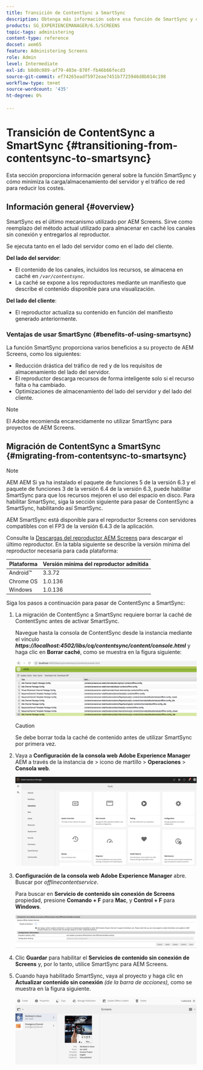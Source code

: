 ```yaml
---
title: Transición de ContentSync a SmartSync
description: Obtenga más información sobre esa función de SmartSync y cómo puede realizar la transición de ContentSync a SmartSync.
products: SG_EXPERIENCEMANAGER/6.5/SCREENS
topic-tags: administering
content-type: reference
docset: aem65
feature: Administering Screens
role: Admin
level: Intermediate
exl-id: b8d0c089-af79-403e-870f-fb46b66fecd3
source-git-commit: ef74265eadf5972eae7451b7725946d8b014c198
workflow-type: tm+mt
source-wordcount: '435'
ht-degree: 0%

---
```


# Transición de ContentSync a SmartSync {#transitioning-from-contentsync-to-smartsync}

Esta sección proporciona información general sobre la función SmartSync y cómo minimiza la carga/almacenamiento del servidor y el tráfico de red para reducir los costes.

## Información general {#overview}

SmartSync es el último mecanismo utilizado por AEM Screens. Sirve como reemplazo del método actual utilizado para almacenar en caché los canales sin conexión y entregarlos al reproductor.

Se ejecuta tanto en el lado del servidor como en el lado del cliente.

**Del lado del servidor**:

* El contenido de los canales, incluidos los recursos, se almacena en caché en *`/var/contentsync`*.
* La caché se expone a los reproductores mediante un manifiesto que describe el contenido disponible para una visualización.

**Del lado del cliente**:

* El reproductor actualiza su contenido en función del manifiesto generado anteriormente.

### Ventajas de usar SmartSync {#benefits-of-using-smartsync}

La función SmartSync proporciona varios beneficios a su proyecto de AEM Screens, como los siguientes:

* Reducción drástica del tráfico de red y de los requisitos de almacenamiento del lado del servidor.
* El reproductor descarga recursos de forma inteligente solo si el recurso falta o ha cambiado.
* Optimizaciones de almacenamiento del lado del servidor y del lado del cliente.

>[!NOTE]
>
>El Adobe recomienda encarecidamente no utilizar SmartSync para proyectos de AEM Screens.

## Migración de ContentSync a SmartSync {#migrating-from-contentsync-to-smartsync}

>[!NOTE]
>
>AEM AEM Si ya ha instalado el paquete de funciones 5 de la versión 6.3 y el paquete de funciones 3 de la versión 6.4 de la versión 6.3, puede habilitar SmartSync para que los recursos mejoren el uso del espacio en disco. Para habilitar SmartSync, siga la sección siguiente para pasar de ContentSync a SmartSync, habilitando así SmartSync.
>
>AEM SmartSync está disponible para el reproductor Screens con servidores compatibles con el FP3 de la versión 6.4.3 de la aplicación.
>
>Consulte la [Descargas del reproductor AEM Screens](https://download.macromedia.com/screens/) para descargar el último reproductor. En la tabla siguiente se describe la versión mínima del reproductor necesaria para cada plataforma:

| **Plataforma** | **Versión mínima del reproductor admitida** |
|---|---|
| Android™ | 3.3.72 |
| Chrome OS | 1.0.136 |
| Windows | 1.0.136 |

Siga los pasos a continuación para pasar de ContentSync a SmartSync:

1. La migración de ContentSync a SmartSync requiere borrar la caché de ContentSync antes de activar SmartSync.

   Navegue hasta la consola de ContentSync desde la instancia mediante el vínculo ***https://localhost:4502/libs/cq/contentsync/content/console.html*** y haga clic en **Borrar caché**, como se muestra en la figura siguiente:

   ![clear_contesync_cache](assets/clear_contesync_cache.png)

   >[!CAUTION]
   >
   >Se debe borrar toda la caché de contenido antes de utilizar SmartSync por primera vez.

1. Vaya a **Configuración de la consola web Adobe Experience Manager** AEM a través de la instancia de > icono de martillo > **Operaciones** > **Consola web**.

   ![screen_shot_2019-02-11at15339pm](assets/screen_shot_2019-02-11at15339pm.png)

1. **Configuración de la consola web Adobe Experience Manager** abre. Buscar por *offlinecontentservice*.

   Para buscar en **Servicio de contenido sin conexión de Screens** propiedad, presione **Comando + F** para **Mac**, y **Control + F** para **Windows**.

   ![screen_shot_2019-02-19at22643pm](assets/screen_shot_2019-02-19at22643pm.png)

1. Clic **Guardar** para habilitar el **Servicios de contenido sin conexión de Screens** y, por lo tanto, utilice SmartSync para AEM Screens.
1. Cuando haya habilitado SmartSync, vaya al proyecto y haga clic en **Actualizar contenido sin conexión** *(de la barra de acciones),* como se muestra en la figura siguiente.

   ![screen_shot_2019-02-25at102605am](assets/screen_shot_2019-02-25at102605am.png)
